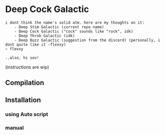 # Deep Cock Galactic
```
i dont think the name's solid atm. here are my thoughts on it:
    - Deep Stim Galactic (current repo name)
    - Deep Cock Galactic ("cock" sounds like "rock", idk)
    - Deep Throb Galactic (idk)
    - Deep Buzz Galactic (suggestion from the discord) (personally, i dont quite like it -flexxy)
~ flexxy

..also, hi sov!
```

(instructions are wip)

## Compilation

## Installation

### using Auto script

### manual
